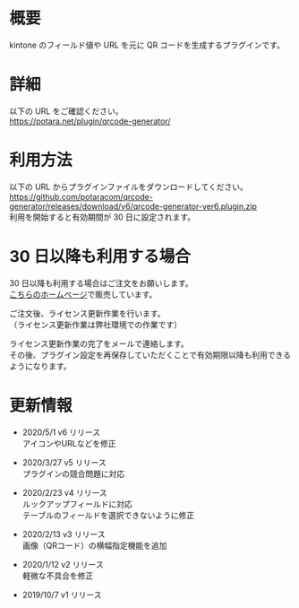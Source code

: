 # 概要

kintone のフィールド値や URL を元に QR コードを生成するプラグインです。

# 詳細

以下の URL をご確認ください。  
https://potara.net/plugin/qrcode-generator/

# 利用方法

以下の URL からプラグインファイルをダウンロードしてください。  
https://github.com/potaracom/qrcode-generator/releases/download/v6/qrcode-generator-ver6.plugin.zip  
利用を開始すると有効期間が 30 日に設定されます。

# 30 日以降も利用する場合

30 日以降も利用する場合はご注文をお願いします。  
[こちらのホームページ](https://potaracom.stores.jp/items/5d986e62745e6c1c54fe686f)で販売しています。

ご注文後、ライセンス更新作業を行います。  
（ライセンス更新作業は弊社環境での作業です）

ライセンス更新作業の完了をメールで連絡します。  
その後、プラグイン設定を再保存していただくことで有効期限以降も利用できるようになります。

# 更新情報
- 2020/5/1 v6 リリース  
  アイコンやURLなどを修正

- 2020/3/27 v5 リリース  
  プラグインの競合問題に対応

- 2020/2/23 v4 リリース  
  ルックアップフィールドに対応  
  テーブルのフィールドを選択できないように修正

- 2020/2/13 v3 リリース  
  画像（QRコード）の横幅指定機能を追加

- 2020/1/12 v2 リリース  
  軽微な不具合を修正

- 2019/10/7 v1 リリース
